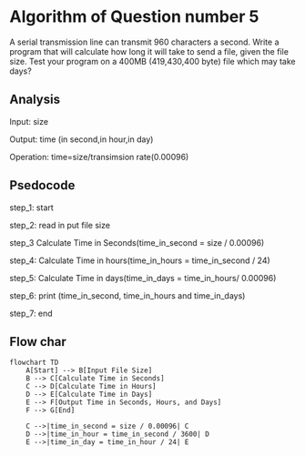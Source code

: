 # Algorithm of Question number 5

A serial transmission line can transmit 960 characters a second. Write a program that will calculate how long
it will take to send a file, given the file size. Test your program on a 400MB (419,430,400 byte) file which may
take days?

## Analysis
Input: size

Output: time (in second,in hour,in day)

Operation: time=size/transimsion rate(0.00096)

## Psedocode

step_1: start

step_2: read in put file size

step_3 Calculate Time in Seconds(time_in_second = size / 0.00096)

step_4: Calculate Time in hours(time_in_hours = time_in_second / 24)

step_5:  Calculate Time in days(time_in_days = time_in_hours/ 0.00096)

step_6:  print (time_in_second, time_in_hours and time_in_days)

step_7:  end


## Flow char 

```mermaid
flowchart TD
    A[Start] --> B[Input File Size]
    B --> C[Calculate Time in Seconds]
    C --> D[Calculate Time in Hours]
    D --> E[Calculate Time in Days]
    E --> F[Output Time in Seconds, Hours, and Days]
    F --> G[End]

    C -->|time_in_second = size / 0.00096| C
    D -->|time_in_hour = time_in_second / 3600| D
    E -->|time_in_day = time_in_hour / 24| E
